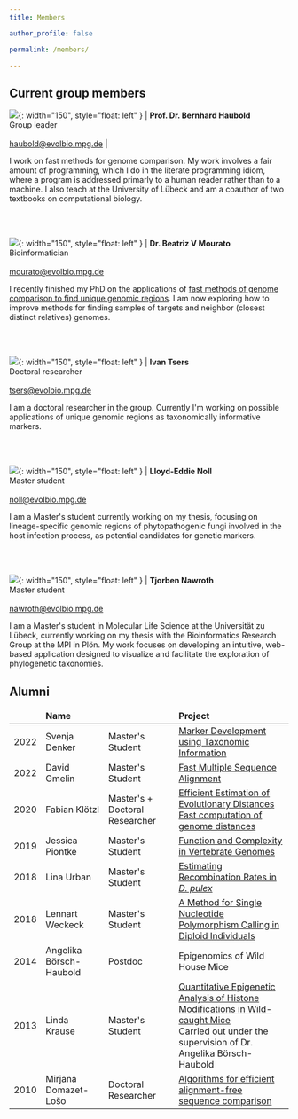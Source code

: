 ```yaml
---
title: Members

author_profile: false

permalink: /members/

---
```

<style>
td, th {
   border: none!important;
}
</style>
 
## Current group members

![](/images/Bernhard.jpg){: width="150", style="float: left" } | **Prof. Dr. Bernhard Haubold** <br>Group leader<br><br>haubold@evolbio.mpg.de |


I work on fast methods for genome comparison. My work involves a fair
amount of programming, which I do in the literate programming idiom,
where a program is addressed primarly to a human reader rather than to
a machine. I also teach at the University of Lübeck and am a coauthor
of two textbooks on computational biology.

<br>
<br>

![](/images/Beatriz.png){: width="150", style="float: left" } |  **Dr. Beatriz V Mourato** <br>Bioinformatician<br><br>mourato@evolbio.mpg.de 

I recently finished my PhD on the applications of [fast methods of
genome comparison to find unique genomic
regions](https://macau.uni-kiel.de/receive/macau_mods_00005514). I
am now exploring how to improve methods for finding samples of targets
and neighbor (closest distinct relatives) genomes.

<br>
<br>

![](/images/Ivan.jpg){: width="150", style="float: left" } |  **Ivan Tsers** <br>Doctoral researcher<br><br>tsers@evolbio.mpg.de 

I am a doctoral researcher in the group. Currently I'm working on
possible applications of unique genomic regions as taxonomically
informative markers.

<br>
<br>

![](/images/Lloyd.jpg){: width="150", style="float: left" } |  **Lloyd-Eddie Noll** <br>Master student<br><br>noll@evolbio.mpg.de 

I am a Master's student currently working on my thesis, focusing on
lineage-specific genomic regions of phytopathogenic fungi involved in
the host infection process, as potential candidates for genetic
markers.

<br>
<br>

![](/images/Tjorben.jpg){: width="150", style="float: left" } |  **Tjorben Nawroth** <br>Master student<br><br>nawroth@evolbio.mpg.de 

I am a Master's student in Molecular Life Science at the Universität zu Lübeck, currently working on my thesis with the Bioinformatics Research Group at the MPI in Plön. My work focuses on developing an intuitive, web-based application designed to visualize and facilitate the exploration of phylogenetic taxonomies.

## Alumni

| | Name | |Project |
|-:|:-|:---|:----|
| 2022 | Svenja Denker | Master's Student| [Marker Development using Taxonomic Information](https://pure.mpg.de/pubman/faces/ViewItemFullPage.jsp?itemId=item_3623541_2)|
| 2022 | David Gmelin |  Master's Student| [Fast Multiple Sequence Alignment](https://pure.mpg.de/rest/items/item_3473414_2/component/file_3473415/content)|
| 2020 | Fabian Klötzl | Master's + Doctoral Researcher| [Efficient Estimation of Evolutionary Distances](https://pure.mpg.de/rest/items/item_2257829_3/component/file_2257827/content) <br>[Fast computation of genome distances](https://pure.mpg.de/pubman/faces/ViewItemOverviewPage.jsp?itemId=item_3275415)|
| 2019 | Jessica Piontke | Master's Student| [Function and Complexity in Vertebrate Genomes](https://pure.mpg.de/pubman/faces/ViewItemFullPage.jsp?itemId=item_3027051_3)|
| 2018 | Lina Urban  | Master's Student |[Estimating Recombination Rates in *D. pulex*](https://pure.mpg.de/pubman/faces/ViewItemFullPage.jsp?itemId=item_3011858_2)|
| 2018 | Lennart Weckeck | Master's Student| [A Method for Single Nucleotide Polymorphism Calling in Diploid Individuals](https://pure.mpg.de/pubman/faces/ViewItemFullPage.jsp?itemId=item_2591101_4)|
| 2014 | Angelika Börsch-Haubold | Postdoc | Epigenomics of Wild House Mice |
| 2013 | Linda Krause | Master's Student| [Quantitative Epigenetic Analysis of Histone Modifications in Wild-caught Mice](https://pure.mpg.de/rest/items/item_1914023_4/component/file_1914022/content) <br>Carried out under the supervision of Dr. Angelika Börsch-Haubold|
| 2010 | Mirjana Domazet-Lošo | Doctoral Researcher| [Algorithms for efficient alignment-free sequence comparison](https://pure.mpg.de/rest/items/item_1505125_1/component/file_1505124/content)|


